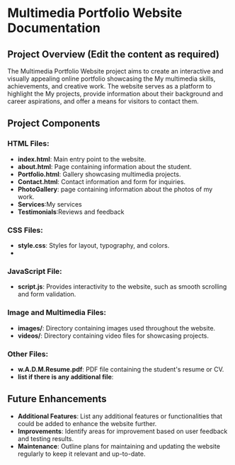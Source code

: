 # Multimedia Portfolio Website Documentation

## Project Overview (Edit the content as required)

The Multimedia Portfolio Website project aims to create an interactive and visually appealing online portfolio showcasing the My multimedia skills, achievements, and creative work. The website serves as a platform to highlight the My projects, provide information about their background and career aspirations, and offer a means for visitors to contact them.

## Project Components

### HTML Files:

-   **index.html**: Main entry point to the website.
-   **about.html**: Page containing information about the student.
-   **Portfolio.html**: Gallery showcasing multimedia projects.
-   **Contact.html**: Contact information and form for inquiries.
-   **PhotoGallery**: page containing information about the photos of my work.
-   **Services**:My services 
-   **Testimonials**:Reviews and feedback

### CSS Files:

-   **style.css**: Styles for layout, typography, and colors.
-   

### JavaScript File:

-   **script.js**: Provides interactivity to the website, such as smooth scrolling and form validation.

### Image and Multimedia Files:

-   **images/**: Directory containing images used throughout the website.
-   **videos/**: Directory containing video files for showcasing projects.


### Other Files:

-   **w.A.D.M.Resume.pdf**: PDF file containing the student's resume or CV.
-   **list if there is any additional file**:


## Future Enhancements

-   **Additional Features**: List any additional features or functionalities that could be added to enhance the website further.
-   **Improvements**: Identify areas for improvement based on user feedback and testing results.
-   **Maintenance**: Outline plans for maintaining and updating the website regularly to keep it relevant and up-to-date.


